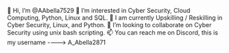 👋 Hi, I’m @AAbella7529
👀 I’m interested in Cyber Security, Cloud Computing, Python, Linux and SQL. 
🌱 I am currently Upskilling / Reskilling in Cyber Security, Linux, and Python. 
💞️ I’m looking to collaborate on Cyber Security using unix bash scripting.
📫 You can reach me on Discord, this is my username  ---->   A_Abella2871 


<!---
AAbella7529/AAbella7529 is a ✨ special ✨ repository because its `README.md` (this file) appears on your GitHub profile.
You can click the Preview link to take a look at your changes.
--->
